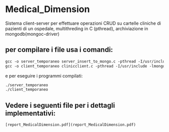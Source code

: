 # Medical_Dimension
Sistema client-server per effettuare operazioni CRUD su cartelle cliniche di pazienti di un ospedale, multithreding in C (pthread), archiviazione in mongodb(mongoc-driver)

## per compilare i file usa i comandi:
```gcc
gcc -o server_temporaneo server_insert_to_mongo.c -pthread -I/usr/include -lmongoc-1.0 -lbson-1.0
gcc -o client_temporaneo clinicclient.c -pthread -I/usr/include -lmongoc-1.0 -lbson-1.0
```

e per eseguire i programmi compilati:
```gcc
./server_temporaneo
./client_temporaneo
```
## Vedere i seguenti file per i dettagli implementativi:
```
[report_MedicalDimension.pdf](report_MedicalDimension.pdf)
```
